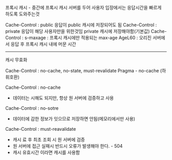 프록시 캐시 - 중간에 프록시 캐시 서버를 두어 사용자 입장에서는 응답시간을 빠르게 하도록 도와주는것

Cache-Control : public
응답이 public 캐시에 저장되어도 됨
Cache-Control : private
응답이 해당 사용자만을 위한것임 private 캐시에 저장해야함(기본값)
Cache-Control : s-maxage : 프록시 캐시에만 적용되는 max-age
AgeL60 : 오리진 서버에서 응답 후 프록시 캐시 내에 머문 시간

-----------------------------------------------------------------------------------------------------

캐시 무효화

Cache-Control : no-cache, no-state, must-revalidate
Pragma - no-cache (하휘호환)

Cache-Control : no-cache
- 데이터는 시해도 되지만, 항상 원 서버에 검증하고 사용

Cache-Control : no-sotre
- 데이터에 감한 정보가 잇으므로 저장하면 안됨(메모리에서만 사용)

Cache-Control : must-reavalidate
- 캐시 료 후 최초 조회 시 원 서버에 검증
- 원 서버에 접근 실패시 반드시 오류가 발생해야 한다. - 504
- 캐시 유효시간 이라면 캐시를 사용함


